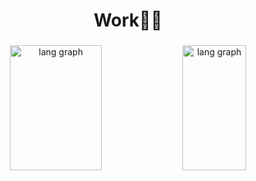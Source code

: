 ### 

<h1 align="center">Work🏋️‍♂️ </h1>

###
<!--
**lsan31296/lsan31296** is a ✨ _special_ ✨ repository because its `README.md` (this file) appears on your GitHub profile.

Here are some ideas to get you started:

- 🔭 I’m currently working on ...
- 🌱 I’m currently learning ...
- 👯 I’m looking to collaborate on ...
- 🤔 I’m looking for help with ...
- 💬 Ask me about ...
- 📫 How to reach me: ...
- 😄 Pronouns: ...
- ⚡ Fun fact: ...
- src="https://github-readme-stats-topaz-omega-85.vercel.app/api?username=lsan31296&show_icons=true&include_all_commits=true&show=prs_merged,prs_merged_percentage&hide=issues,stars,contribs&theme=dark" NOT WORKING
-->
###

<div align="center">
  <a>
    <img
    src="https://github-readme-stats-g82dwixsp-lsan31296s-projects.vercel.app/api?username=lsan31296&show_icons=true&include_all_commits=true&show=prs_merged,prs_merged_percentage&hide=issues,stars,contribs&theme=dark"
    width="54%"
    height=200
    alt="lang graph" />  
  </a>
  
  <a>
    <img
    src="https://github-readme-stats-g82dwixsp-lsan31296s-projects.vercel.app/api/top-langs?username=lsan31296&size_weight=0&count_weight=1&layout=compact"
    width="45%"
    height=200
    alt="lang graph" />
  </a>
</div>

###




